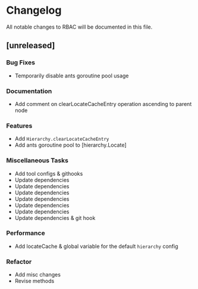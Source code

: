 # Changelog

All notable changes to RBAC will be documented in this file.

## [unreleased]

### Bug Fixes

- Temporarily disable ants goroutine pool usage

### Documentation

- Add comment on clearLocateCacheEntry operation ascending to parent node

### Features

- Add `Hierarchy.clearLocateCacheEntry`
- Add ants goroutine pool to [hierarchy.Locate]

### Miscellaneous Tasks

- Add tool configs & githooks
- Update dependencies
- Update dependencies
- Update dependencies
- Update dependencies
- Update dependencies
- Update dependencies
- Update dependencies & git hook

### Performance

- Add locateCache & global variable for the default `hierarchy` config

### Refactor

- Add misc changes
- Revise methods

<!-- fisher -->
